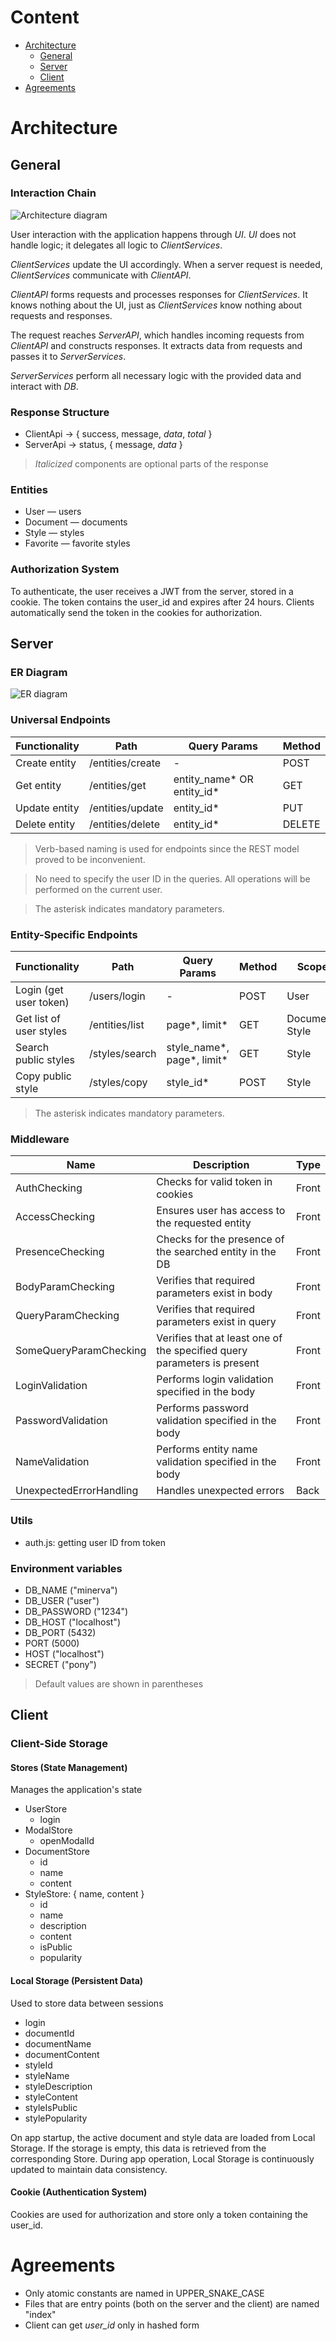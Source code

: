 # Content

- [Architecture](#architecture)
  - [General](#general)
  - [Server](#server)
  - [Client](#client)
- [Agreements](#agreements)

# Architecture

## General

### Interaction Chain

![Architecture diagram](https://i.ibb.co/hx0nVYZZ/Minerva-Architecture-diagram.png)

User interaction with the application happens through _UI_. _UI_ does not handle logic; it delegates all logic to _ClientServices_.

_ClientServices_ update the UI accordingly. When a server request is needed, _ClientServices_ communicate with _ClientAPI_.

_ClientAPI_ forms requests and processes responses for _ClientServices_. It knows nothing about the UI, just as _ClientServices_ know nothing about requests and responses.

The request reaches _ServerAPI_, which handles incoming requests from _ClientAPI_ and constructs responses. It extracts data from requests and passes it to _ServerServices_.

_ServerServices_ perform all necessary logic with the provided data and interact with _DB_.

### Response Structure

- ClientApi -> { success, message, _data_, _total_ }
- ServerApi -> status, { message, _data_ }

> _Italicized_ components are optional parts of the response

### Entities

- User — users
- Document — documents
- Style — styles
- Favorite — favorite styles

### Authorization System

To authenticate, the user receives a JWT from the server, stored in a cookie. The token contains the user_id and expires after 24 hours. Clients automatically send the token in the cookies for authorization.

## Server

### ER Diagram

![ER diagram](https://i.ibb.co/fdGmjJgk/Minerva-ER-Diagram.png)

### Universal Endpoints

| Functionality | Path             | Query Params                 | Method |
| ------------- | ---------------- | ---------------------------- | ------ |
| Create entity | /entities/create | -                            | POST   |
| Get entity    | /entities/get    | entity_name\* OR entity_id\* | GET    |
| Update entity | /entities/update | entity_id\*                  | PUT    |
| Delete entity | /entities/delete | entity_id\*                  | DELETE |

> Verb-based naming is used for endpoints since the REST model proved to be inconvenient.

> No need to specify the user ID in the queries. All operations will be performed on the current user.

> The asterisk indicates mandatory parameters.

### Entity-Specific Endpoints

| Functionality           | Path           | Query Params                  | Method | Scope           |
| ----------------------- | -------------- | ----------------------------- | ------ | --------------- |
| Login (get user token)  | /users/login   | -                             | POST   | User            |
| Get list of user styles | /entities/list | page\*, limit\*               | GET    | Document, Style |
| Search public styles    | /styles/search | style_name\*, page\*, limit\* | GET    | Style           |
| Copy public style       | /styles/copy   | style_id\*                    | POST   | Style           |

> The asterisk indicates mandatory parameters.

### Middleware

| Name                    | Description                                                             | Type  |
| ----------------------- | ----------------------------------------------------------------------- | ----- |
| AuthChecking            | Checks for valid token in cookies                                       | Front |
| AccessChecking          | Ensures user has access to the requested entity                         | Front |
| PresenceChecking        | Checks for the presence of the searched entity in the DB                | Front |
| BodyParamChecking       | Verifies that required parameters exist in body                         | Front |
| QueryParamChecking      | Verifies that required parameters exist in query                        | Front |
| SomeQueryParamChecking  | Verifies that at least one of the specified query parameters is present | Front |
| LoginValidation         | Performs login validation specified in the body                         | Front |
| PasswordValidation      | Performs password validation specified in the body                      | Front |
| NameValidation          | Performs entity name validation specified in the body                   | Front |
| UnexpectedErrorHandling | Handles unexpected errors                                               | Back  |

### Utils

- auth.js: getting user ID from token

### Environment variables

- DB_NAME ("minerva")
- DB_USER ("user")
- DB_PASSWORD ("1234")
- DB_HOST ("localhost")
- DB_PORT (5432)
- PORT (5000)
- HOST ("localhost")
- SECRET ("pony")

> Default values are shown in parentheses

## Client

### Client-Side Storage

#### Stores (State Management)

Manages the application's state

- UserStore
  - login
- ModalStore
  - openModalId
- DocumentStore
  - id
  - name
  - content
- StyleStore: { name, content }
  - id
  - name
  - description
  - content
  - isPublic
  - popularity

#### Local Storage (Persistent Data)

Used to store data between sessions

- login
- documentId
- documentName
- documentContent
- styleId
- styleName
- styleDescription
- styleContent
- styleIsPublic
- stylePopularity

On app startup, the active document and style data are loaded from Local Storage. If the storage is empty, this data is retrieved from the corresponding Store. During app operation, Local Storage is continuously updated to maintain data consistency.

#### Cookie (Authentication System)

Cookies are used for authorization and store only a token containing the user_id.

# Agreements

- Only atomic constants are named in UPPER_SNAKE_CASE
- Files that are entry points (both on the server and the client) are named "index"
- Client can get _user_id_ only in hashed form
